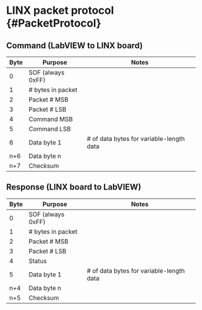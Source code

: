 # LINX packet protocol {#PacketProtocol}

## Command (LabVIEW to LINX board)

|Byte|Purpose|Notes|
|----|-----|----|
|0|SOF (always 0xFF)||
|1|# bytes in packet||
|2|Packet # MSB ||
|3|Packet # LSB ||
|4| Command MSB||
|5| Command LSB||
|6| Data byte 1|# of data bytes for variable-length data|
|n+6| Data byte n||
|n+7| Checksum||

## Response (LINX board to LabVIEW)

|Byte|Purpose|Notes|
|----|----|----|
|0|SOF (always 0xFF)||
|1|# bytes in packet||
|2|Packet # MSB ||
|3|Packet # LSB ||
|4|Status||
|5|Data byte 1|# of data bytes for variable-length data|
|n+4| Data byte n||
|n+5|Checksum||